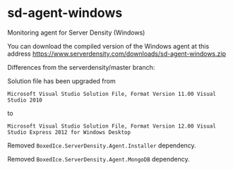 # sd-agent-windows
Monitoring agent for Server Density (Windows)

You can download the compiled version of the Windows agent at this address
https://www.serverdensity.com/downloads/sd-agent-windows.zip


Differences from the serverdensity/master branch:

Solution file has been upgraded from

`Microsoft Visual Studio Solution File, Format Version 11.00 Visual Studio 2010`

to 

`Microsoft Visual Studio Solution File, Format Version 12.00 Visual Studio Express 2012 for Windows Desktop`

Removed `BoxedIce.ServerDensity.Agent.Installer` dependency.

Removed `BoxedIce.ServerDensity.Agent.MongoDB` dependency.
